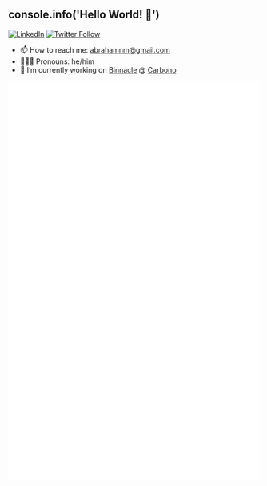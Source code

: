 ## console.info('Hello World! 👋')
<a href="https://www.linkedin.com/in/abrahamnm"><img
      src="https://img.shields.io/static/v1?logo=linkedin&style=for-the-badge&color=00CC00&label=LinkedIn&message=%f0%9f%92%bc"
      alt="LinkedIn"
    /></a> <a href="https://twitter.com/abrahamnm"><img alt="Twitter Follow" src="https://img.shields.io/twitter/follow/abrahamnm?color=00CC00&logo=twitter&style=for-the-badge"></a>
<!--
**abrahamnm/abrahamnm** is a ✨ _special_ ✨ repository because its `README.md` (this file) appears on your GitHub profile.

Here are some ideas to get you started:

- 🔭 I’m currently working on ...
- 🌱 I’m currently learning ...
- 👯 I’m looking to collaborate on ...
- 🤔 I’m looking for help with ...
- 💬 Ask me about ...
- ⚡ Fun fact: ...
-->
- 📫 How to reach me: abrahamnm@gmail.com
- 👨🏽‍💻 Pronouns: he/him
- 🔭 I’m currently working on [Binnacle](https://www.binnacle.com.mx/) @ [Carbono](https://carbonodev.com/)

![Metrics](https://raw.githubusercontent.com/abrahamnm/abrahamnm/github-metrics/github-metrics.svg)
